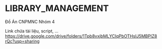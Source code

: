 # LIBRARY_MANAGEMENT
Đồ Án CNPMNC Nhóm 4

Link chứa tài liệu, script, ... https://drive.google.com/drive/folders/1Tpb8vxjbMLYCIqPbOTHsIJ5MBPIZ8rQc?usp=sharing
